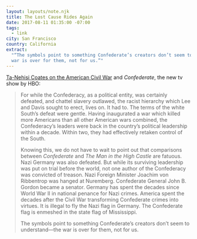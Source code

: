 ```yaml
---
layout: layouts/note.njk
title: The Lost Cause Rides Again
date: 2017-08-11 01:35:00 -07:00
tags:
  - link
city: San Francisco
country: California
extract:
  "“The symbols point to something Confederate’s creators don’t seem to understand—the
  war is over for them, not for us.”"
---
```


[Ta-Nehisi Coates on the American Civil War](https://www.theatlantic.com/entertainment/archive/2017/08/no-confederate/535512/) and _Confederate_, the new tv show by HBO:

> For while the Confederacy, as a political entity, was certainly defeated, and chattel slavery outlawed, the racist hierarchy which Lee and Davis sought to erect, lives on. It had to. The terms of the white South’s defeat were gentle. Having inaugurated a war which killed more Americans than all other American wars combined, the Confederacy’s leaders were back in the country’s political leadership within a decade. Within two, they had effectively retaken control of the South.
>
> Knowing this, we do not have to wait to point out that comparisons between _Confederate_ and _The Man in the High Castle_ are fatuous. Nazi Germany was also defeated. But while its surviving leadership was put on trial before the world, not one author of the Confederacy was convicted of treason. Nazi Foreign Minister Joachim von Ribbentrop was hanged at Nuremberg. Confederate General John B. Gordon became a senator. Germany has spent the decades since World War II in national penance for Nazi crimes. America spent the decades after the Civil War transforming Confederate crimes into virtues. It is illegal to fly the Nazi flag in Germany. The Confederate flag is enmeshed in the state flag of Mississippi.
>
> The symbols point to something Confederate’s creators don’t seem to understand—the war is over for them, not for us.
